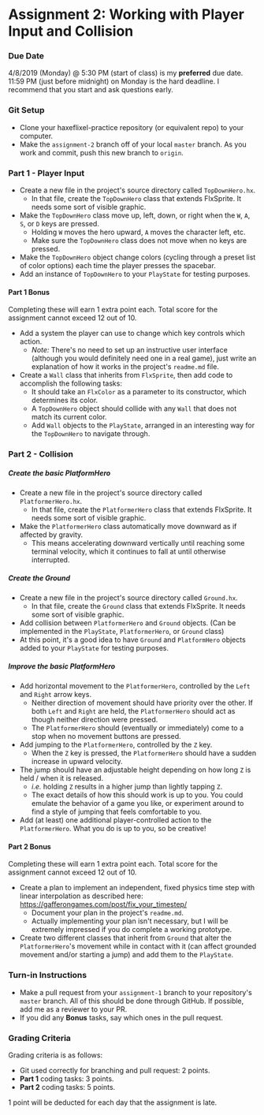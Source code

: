 # Assignment 2: Working with Player Input and Collision

### Due Date 
4/8/2019 (Monday) @ 5:30 PM (start of class) is my **preferred** due date. 11:59 PM (just before midnight) on Monday is the hard deadline. 
I recommend that you start and ask questions early.

### Git Setup

 * Clone your haxeflixel-practice repository (or equivalent repo) to your computer.
 * Make the `assignment-2` branch off of your local `master` branch. As you work and commit, push this new branch to `origin`.

### Part 1 - Player Input
 * Create a new file in the project's source directory called `TopDownHero.hx`.
     * In that file, create the `TopDownHero` class that extends FlxSprite. It needs some sort of visible graphic.
 * Make the `TopDownHero` class move up, left, down, or right when the `W`, `A`, `S`, or `D` keys are pressed.
     * Holding `W` moves the hero upward, `A` moves the character left, etc.
     * Make sure the `TopDownHero` class does not move when no keys are pressed.
 * Make the `TopDownHero` object change colors (cycling through a preset list of color options) each time the player presses the spacebar. 
 * Add an instance of `TopDownHero` to your `PlayState` for testing purposes.

#### Part 1 Bonus
Completing these will earn 1 extra point each. Total score for the assignment cannot exceed 12 out of 10.

 * Add a system the player can use to change which key controls which action. 
     * *Note:* There's no need to set up an instructive user interface (although you would definitely need one in a real game), just write an explanation of how it works in the project's `readme.md` file.
 * Create a `Wall` class that inherits from `FlxSprite`, then add code to accomplish the following tasks:
     * It should take an `FlxColor` as a parameter to its constructor, which determines its color. 
     * A `TopDownHero` object should collide with any `Wall` that does not match its current color.
     * Add `Wall` objects to the `PlayState`, arranged in an interesting way for the `TopDownHero` to navigate through.

### Part 2 - Collision
##### Create the basic PlatformHero
 * Create a new file in the project's source directory called `PlatformerHero.hx`.
     * In that file, create the `PlatformerHero` class that extends FlxSprite. It needs some sort of visible graphic.
 * Make the `PlatformerHero` class automatically move downward as if affected by gravity.
     * This means accelerating downward vertically until reaching some terminal velocity, which it continues to fall at until otherwise interrupted.

##### Create the Ground
 * Create a new file in the project's source directory called `Ground.hx`.
     * In that file, create the `Ground` class that extends FlxSprite. It needs some sort of visible graphic.
 * Add collision between `PlatformerHero` and `Ground` objects. (Can be implemented in the `PlayState`, `PlatformerHero`, or `Ground` class)
 * At this point, it's a good idea to have `Ground` and `PlatformHero` objects added to your `PlayState` for testing purposes.

##### Improve the basic PlatformHero
 * Add horizontal movement to the `PlatformerHero`, controlled by the `Left` and `Right` arrow keys.
     * Neither direction of movement should have priority over the other. If both `Left` and `Right` are held, the `PlatformerHero` should act as though neither direction were pressed.
     * The `PlatformerHero` should (eventually or immediately) come to a stop when no movement buttons are pressed.
 * Add jumping to the `PlatformerHero`, controlled by the `Z` key.
     * When the `Z` key is pressed, the `PlatformerHero` should have a sudden increase in upward velocity.
 * The jump should have an adjustable height depending on how long `Z` is held / when it is released.
     * *i.e.* holding `Z` results in a higher jump than lightly tapping `Z`. 
     * The exact details of how this should work is up to you. You could emulate the behavior of a game you like, or experiment around to find a style of jumping that feels comfortable to you.
 * Add (at least) one additional player-controlled action to the `PlatformerHero`. What you do is up to you, so be creative!

#### Part 2 Bonus
Completing these will earn 1 extra point each. Total score for the assignment cannot exceed 12 out of 10.
 * Create a plan to implement an independent, fixed physics time step with linear interpolation as described here: https://gafferongames.com/post/fix_your_timestep/
     * Document your plan in the project's `readme.md`.
     * Actually implementing your plan isn't necessary, but I will be extremely impressed if you do complete a working prototype.
 * Create two different classes that inherit from `Ground` that alter the `PlatformerHero`'s movement while in contact with it (can affect grounded movement and/or starting a jump) and add them to the `PlayState`.

### Turn-in Instructions
 * Make a pull request from your `assignment-1` branch to your repository's `master` branch. All of this should be done through GitHub. If possible, add me as a reviewer to your PR.
 * If you did any **Bonus** tasks, say which ones in the pull request.
 
### Grading Criteria
Grading criteria is as follows:
 * Git used correctly for branching and pull request: 2 points.
 * **Part 1** coding tasks: 3 points.
 * **Part 2** coding tasks: 5 points.

1 point will be deducted for each day that the assignment is late.
